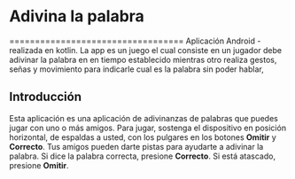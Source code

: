 # Adivina la palabra
==================================
Aplicación Android - realizada en kotlin. La app es un juego el cual consiste en un jugador debe adivinar la palabra en en tiempo establecido mientras otro realiza gestos, señas y movimiento para indicarle cual es la palabra sin poder hablar,


Introducción
------------

Esta aplicación es una aplicación de adivinanzas de palabras que puedes jugar con uno o más amigos. 
Para jugar, sostenga el dispositivo en posición horizontal, de espaldas a usted, 
con los pulgares en los botones **Omitir** y **Correcto**. 
Tus amigos pueden darte pistas para ayudarte a adivinar la palabra. 
Si dice la palabra correcta, presione **Correcto**. Si está atascado, presione **Omitir**.
